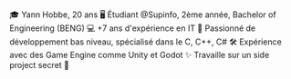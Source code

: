 🎓 Yann Hobbe, 20 ans
🖥️ Étudiant @Supinfo, 2ème année, Bachelor of Engineering (BENG)
💻 +7 ans d'expérience en IT
🚀 Passionné de développement bas niveau, spécialisé dans le C, C++, C#
🛠️ Expérience avec des Game Engine comme Unity et Godot
✨ Travaille sur un side project secret 🤫
